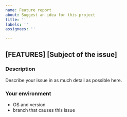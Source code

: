 ```yaml
---
name: Feature report
about: Suggest an idea for this project 
title: ''
labels: ''
assignees: ''

---
```


## [FEATURES] [Subject of the issue]

### Description

Describe your issue in as much detail as possible here.

### Your environment

* OS and version
* branch that causes this issue
